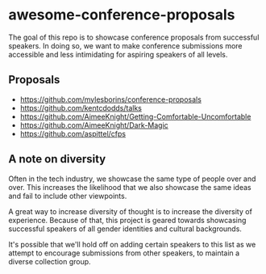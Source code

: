 # awesome-conference-proposals

The goal of this repo is to showcase conference proposals from successful
speakers. In doing so, we want to make conference submissions more accessible
and less intimidating for aspiring speakers of all levels.

## Proposals

- https://github.com/mylesborins/conference-proposals
- https://github.com/kentcdodds/talks
- https://github.com/AimeeKnight/Getting-Comfortable-Uncomfortable
- https://github.com/AimeeKnight/Dark-Magic
- https://github.com/aspittel/cfps

## A note on diversity

Often in the tech industry, we showcase the same type of people over and over.
This increases the likelihood that we also showcase the same ideas and fail to
include other viewpoints.

A great way to increase diversity of thought is to increase the diversity of
experience. Because of that, this project is geared towards showcasing
successful speakers of all gender identities and cultural backgrounds.

It's possible that we'll hold off on adding certain speakers to this list as we
attempt to encourage submissions from other speakers, to maintain a diverse
collection group.
